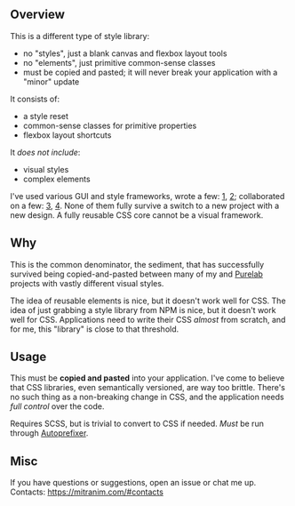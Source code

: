 ## Overview

This is a different type of style library:

* no "styles", just a blank canvas and flexbox layout tools
* no "elements", just primitive common-sense classes
* must be copied and pasted; it will never break your application with a "minor" update

It consists of:

  * a style reset
  * common-sense classes for primitive properties
  * flexbox layout shortcuts

It _does not include_:

  * visual styles
  * complex elements

I've used various GUI and style frameworks, wrote a few: [1](https://mitranim.com/stylific/), [2](https://mitranim.com/stylific-lite/); collaborated on a few: [3](https://github.com/aristovn/stylebox), [4](https://github.com/purelabio/purelab-ui). None of them fully survive a switch to a new project with a new design. A fully reusable CSS core cannot be a visual framework.

## Why

This is the common denominator, the sediment, that has successfully survived being copied-and-pasted between many of my and [Purelab](http://purelab.io) projects with vastly different visual styles.

The idea of reusable elements is nice, but it doesn't work well for CSS. The idea of just grabbing a style library from NPM is nice, but it doesn't work well for CSS. Applications need to write their CSS _almost_ from scratch, and for me, this "library" is close to that threshold.

## Usage

This must be **copied and pasted** into your application. I've come to believe that CSS libraries, even semantically versioned, are way too brittle. There's no such thing as a non-breaking change in CSS, and the application needs _full control_ over the code.

Requires SCSS, but is trivial to convert to CSS if needed. _Must_ be run through [Autoprefixer](https://github.com/postcss/autoprefixer).

## Misc

If you have questions or suggestions, open an issue or chat me up. Contacts: https://mitranim.com/#contacts
